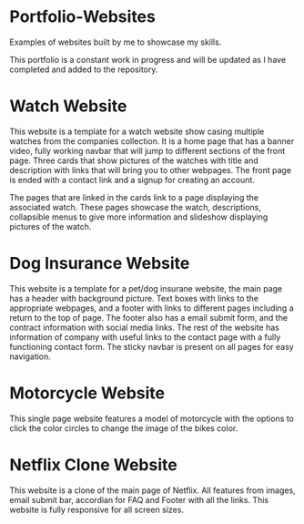 # Portfolio-Websites
Examples of websites built by me to showcase my skills.

This portfolio is a constant work in progress and will be updated as I have completed and added to the repository.

<h1>Watch Website</h1>

<p>This website is a template for a watch website show casing multiple watches from the companies collection. It is a home page that has a banner video, fully working navbar that will jump to different sections of the front page. Three cards that show pictures of the watches with title and description with links that will bring you to other webpages. The front page is ended with a contact link and a signup for creating an account.

The pages that are linked in the cards link to a page displaying the associated watch. These pages showcase the watch, descriptions, collapsible menus to give more information and slideshow displaying pictures of the watch.<p>

<h1>Dog Insurance Website</h1>

<p>This website is a template for a pet/dog insurane website, the main page has a header with background picture. Text boxes with links to the appropriate webpages, and a footer with links to different pages including a return to the top of page. The footer also has a email submit form, and the contract information with social media links. The rest of the website has information of company with useful links to the contact page with a fully functioning contact form. The sticky navbar is present on all pages for easy navigation.</p>

<h1>Motorcycle Website</h1>

<p>This single page website features a model of motorcycle with the options to click the color circles to change the image of the bikes color.</p>

<h1>Netflix Clone Website</h1>

<p>This website is a clone of the main page of Netflix. All features from images, email submit bar, accordian for FAQ and Footer with all the links. This website is fully responsive for all screen sizes.</p>
